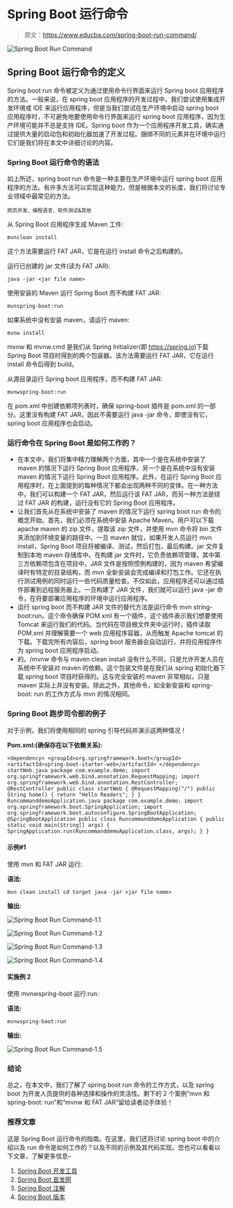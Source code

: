 # Spring Boot 运行命令

> 原文：<https://www.educba.com/spring-boot-run-command/>

![Spring Boot Run Command](img/45dac17670ba8bbe594fcb676ee996db.png)



## Spring Boot 运行命令的定义

Spring boot run 命令被定义为通过使用命令行界面来运行 Spring boot 应用程序的方法。一般来说，在 spring boot 应用程序的开发过程中，我们尝试使用集成开发环境或 IDE 来运行应用程序，但是当我们尝试在生产环境中启动 spring boot 应用程序时，不可避免地要使用命令行界面来运行 spring boot 应用程序，因为生产环境可能并不总是支持 IDE。Spring boot 作为一个应用程序开发工具，确实通过提供大量的启动包和初始化器加速了开发过程。捆绑不同的元素并在环境中运行它们是我们将在本文中详细讨论的内容。

### Spring Boot 运行命令的语法

如上所述，spring boot run 命令是一种主要在生产环境中运行 spring boot 应用程序的方法。有许多方法可以实现这种能力，但是根据本文的长度，我们将讨论专业领域中最常见的方法。

<small>网页开发、编程语言、软件测试&其他</small>

从 Spring Boot 应用程序生成 Maven 工件:

`mvnclean install`

这个方法需要运行 FAT JAR，它是在运行 install 命令之后构建的。

运行已创建的 jar 文件(读为 FAT JAR):

`java -jar <jar file name>`

使用安装的 Maven 运行 Spring Boot 而不构建 FAT JAR:

`mvnspring-boot:run`

如果系统中没有安装 maven，请运行 maven:

`mvnw install`

mvnw 和 mvnw.cmd 是我们从 Spring Initializer(即 https://spring.io)下载 Spring Boot 项目时得到的两个包装器。该方法需要运行 FAT JAR，它在运行 install 命令后得到 build。

从源目录运行 Spring boot 应用程序，而不构建 FAT JAR:

`mvnwspring-boot:run`

在 pom.xml 中创建依赖项列表时，确保 spring-boot 插件是 pom.xml 的一部分。这里没有构建 FAT JAR，因此不需要运行 java -jar 命令，即使没有它，spring boot 应用程序也会启动。

### 运行命令在 Spring Boot 是如何工作的？

*   在本文中，我们将集中精力理解两个方面，其中一个是在系统中安装了 maven 的情况下运行 Spring Boot 应用程序，另一个是在系统中没有安装 maven 的情况下运行 Spring Boot 应用程序。此外，在运行 Spring Boot 应用程序时，在上面提到的每种情况下都会出现两种不同的变体。在一种方法中，我们可以构建一个 FAT JAR，然后运行该 FAT JAR，而另一种方法是绕过 FAT JAR 的构建，运行没有它的 Spring Boot 应用程序。
*   让我们首先从在系统中安装了 maven 的情况下运行 spring boot run 命令的概念开始。首先，我们必须在系统中安装 Apache Maven。用户可以下载 apache maven 的 zip 文件，提取该 zip 文件，并使用 mvn 命令将 bin 文件夹添加到环境变量的路径中。一旦 maven 就位，如果开发人员运行 mvn install，Spring Boot 项目将被编译、测试，然后打包，最后构建。jar 文件复制到本地 maven 存储库中。在构建 jar 文件时，它负责依赖项管理，其中第三方依赖项包含在项目中。JAR 文件是按照惯例构建的，因为 maven 希望编译时有特定的目录结构，而 mvn 全新安装会完成编译和打包工作。它还在执行测试用例的同时运行一些代码质量检查。不仅如此，应用程序还可以通过插件部署到远程服务器上。一旦构建了 JAR 文件，我们就可以运行 java -jar 命令，在将要部署应用程序的环境中运行应用程序。
*   运行 spring boot 而不构建 JAR 文件的替代方法是运行命令 mvn string-boot:run。这个命令确保 POM.xml 有一个插件，这个插件表示我们想要使用 Tomcat 来运行我们的代码。当代码在项目根文件夹中运行时，插件读取 POM.xml 并理解需要一个 web 应用程序容器，从而触发 Apache tomcat 的下载。下载完所有内容后，spring boot 服务器会自动运行，并将应用程序作为 spring boot 应用程序启动。
*   的。/mvnw 命令与 maven clean install 没有什么不同，只是允许开发人员在系统中不安装对 maven 的依赖。这个包装文件是在我们从 spring 初始化器下载 spring boot 项目时获得的。这与完全安装的 maven 非常相似，只是 maven 实际上并没有安装。除此之外，其他命令，如全新安装和 spring-boot: run 的工作方式与 mvn 的情况相同。

### Spring Boot 跑步司令部的例子

对于示例，我们将使用相同的 spring 引导代码并演示这两种情况！

**Pom.xml:(确保存在以下依赖关系):**

`<dependency>
<groupId>org.springframework.boot</groupId>
<artifactId>spring-boot-starter-web</artifactId>
</dependency>
startWeb.java
package com.example.demo;
import org.springframework.web.bind.annotation.RequestMapping;
import org.springframework.web.bind.annotation.RestController;
@RestController
public class startWeb {
@RequestMapping("/")
public String home() {
return "Hello Readers";
}
}
RuncommanddemoApplication.java
package com.example.demo;
import org.springframework.boot.SpringApplication;
import org.springframework.boot.autoconfigure.SpringBootApplication;
@SpringBootApplication
public class RuncommanddemoApplication {
public static void main(String[] args) {
SpringApplication.run(RuncommanddemoApplication.class, args);
}
}`

#### 示例#1

使用 mvn 和 FAT JAR 运行:

**语法:**

`mvn clean install
cd target
java -jar <jar file name>`

**输出:**

![Spring Boot Run Command-1.1](img/8a5903f416c2bd89861646780b823026.png)



![Spring Boot Run Command-1.2](img/3e3dfa5b53cd74c7e6377c0f2e0e746d.png)



![Spring Boot Run Command-1.3](img/d5c622f961d5352090e8101618cc7e50.png)



![Spring Boot Run Command-1.4](img/a520195df141c0745d48637dee89a9f9.png)



#### 实施例 2

使用 mvnwspring-boot 运行:run:

**语法:**

`mvnwspring-boot:run`

**输出:**

![Spring Boot Run Command-1.5](img/13f52e9445fe58b1632ebb217e21e401.png)



### 结论

总之，在本文中，我们了解了 spring boot run 命令的工作方式，以及 spring boot 为开发人员提供的各种选择和操作的灵活性。剩下的 2 个案例“mvn 和 spring-boot: run”和“mvnw 和 FAT JAR”留给读者动手体验！

### 推荐文章

这是 Spring Boot 运行命令的指南。在这里，我们还将讨论 spring boot 中的介绍以及 run 命令是如何工作的？以及不同的示例及其代码实现。您也可以看看以下文章，了解更多信息–

1.  [Spring Boot 开发工具](https://www.educba.com/spring-boot-devtools/)
2.  [Spring Boot 首发网](https://www.educba.com/spring-boot-starter-web/)
3.  [Spring Boot 注解](https://www.educba.com/spring-boot-annotations/)
4.  [Spring Boot 版本](https://www.educba.com/spring-boot-versions/)





